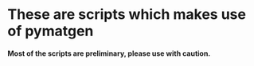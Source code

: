# These are scripts which makes use of pymatgen

#### Most of the scripts are preliminary, please use with caution. 
